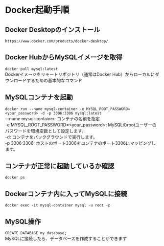 # Docker起動手順

## Docker Desktopのインストール	
	https://www.docker.com/products/docker-desktop/  

## Docker HubからMySQLイメージを取得
`docker pull mysql:latest`  
Dockerイメージをリモートリポジトリ（通常はDocker Hub）からローカルにダウンロードするための基本的なコマンド  

## MySQLコンテナを起動
`docker run --name mysql-container -e MYSQL_ROOT_PASSWORD=<your_password> -d -p 3306:3306 mysql:latest`  
--name mysql-container: コンテナの名前を指定  
-e MYSQL_ROOT_PASSWORD=<your_password>: MySQLのrootユーザーのパスワードを環境変数として設定します。  
-d: コンテナをバックグラウンドで実行します。  
-p 3306:3306: ホストのポート3306をコンテナのポート3306にマッピングします。  

## コンテナが正常に起動しているか確認
`docker ps`  

## Dockerコンテナ内に入ってMySQLに接続
`docker exec -it mysql-container mysql -u root -p`  

## MySQL操作
`CREATE DATABASE my_database;`  
MySQLに接続したら、データベースを作成することができます  



